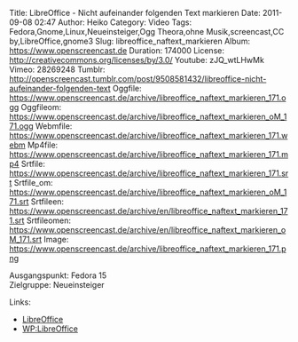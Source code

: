 Title: LibreOffice - Nicht aufeinander folgenden Text markieren
Date: 2011-09-08 02:47
Author: Heiko
Category: Video
Tags: Fedora,Gnome,Linux,Neueinsteiger,Ogg Theora,ohne Musik,screencast,CC by,LibreOffice,gnome3
Slug: libreoffice_naftext_markieren
Album: https://www.openscreencast.de
Duration: 174000
License: http://creativecommons.org/licenses/by/3.0/
Youtube: zJQ_wtLHwMk
Vimeo: 28269248
Tumblr: http://openscreencast.tumblr.com/post/9508581432/libreoffice-nicht-aufeinander-folgenden-text
Oggfile: https://www.openscreencast.de/archive/libreoffice_naftext_markieren_171.ogg
Oggfileom: https://www.openscreencast.de/archive/libreoffice_naftext_markieren_oM_171.ogg
Webmfile: https://www.openscreencast.de/archive/libreoffice_naftext_markieren_171.webm
Mp4file: https://www.openscreencast.de/archive/libreoffice_naftext_markieren_171.mp4
Srtfile: https://www.openscreencast.de/archive/libreoffice_naftext_markieren_171.srt
Srtfile_om: https://www.openscreencast.de/archive/libreoffice_naftext_markieren_oM_171.srt
Srtfileen: https://www.openscreencast.de/archive/en/libreoffice_naftext_markieren_171.srt
Srtfileomen: https://www.openscreencast.de/archive/en/libreoffice_naftext_markieren_oM_171.srt
Image: https://www.openscreencast.de/archive/libreoffice_naftext_markieren_171.png

Ausgangspunkt: Fedora 15  
Zielgruppe: Neueinsteiger  

Links:

  * [LibreOffice](http://de.libreoffice.org/hilfe-kontakt/handbuecher/ "Link zu LibreOffice")
  * [WP:LibreOffice](http://de.wikipedia.org/wiki/Libreoffice "LibreOffice")


